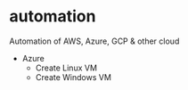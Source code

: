 # automation
Automation of AWS, Azure, GCP &amp; other cloud

- Azure
    - Create Linux VM
    - Create Windows VM

